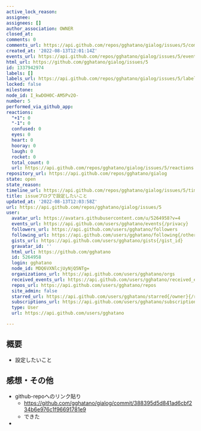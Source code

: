 ```yaml
---
active_lock_reason: 
assignee: 
assignees: []
author_association: OWNER
closed_at: 
comments: 0
comments_url: https://api.github.com/repos/gghatano/gialog/issues/5/comments
created_at: '2022-08-13T12:01:14Z'
events_url: https://api.github.com/repos/gghatano/gialog/issues/5/events
html_url: https://github.com/gghatano/gialog/issues/5
id: 1337942974
labels: []
labels_url: https://api.github.com/repos/gghatano/gialog/issues/5/labels{/name}
locked: false
milestone: 
node_id: I_kwDOH0C-AM5Pv2O-
number: 5
performed_via_github_app: 
reactions:
  "+1": 0
  "-1": 0
  confused: 0
  eyes: 0
  heart: 0
  hooray: 0
  laugh: 0
  rocket: 0
  total_count: 0
  url: https://api.github.com/repos/gghatano/gialog/issues/5/reactions
repository_url: https://api.github.com/repos/gghatano/gialog
state: open
state_reason: 
timeline_url: https://api.github.com/repos/gghatano/gialog/issues/5/timeline
title: issueブログで設定したいこと
updated_at: '2022-08-13T12:03:58Z'
url: https://api.github.com/repos/gghatano/gialog/issues/5
user:
  avatar_url: https://avatars.githubusercontent.com/u/5264958?v=4
  events_url: https://api.github.com/users/gghatano/events{/privacy}
  followers_url: https://api.github.com/users/gghatano/followers
  following_url: https://api.github.com/users/gghatano/following{/other_user}
  gists_url: https://api.github.com/users/gghatano/gists{/gist_id}
  gravatar_id: ''
  html_url: https://github.com/gghatano
  id: 5264958
  login: gghatano
  node_id: MDQ6VXNlcjUyNjQ5NTg=
  organizations_url: https://api.github.com/users/gghatano/orgs
  received_events_url: https://api.github.com/users/gghatano/received_events
  repos_url: https://api.github.com/users/gghatano/repos
  site_admin: false
  starred_url: https://api.github.com/users/gghatano/starred{/owner}{/repo}
  subscriptions_url: https://api.github.com/users/gghatano/subscriptions
  type: User
  url: https://api.github.com/users/gghatano

---
```

## 概要
- 設定したいこと

## 感想・その他
- github-repoへのリンク貼り
  - https://github.com/gghatano/gialog/commit/388395d5d841ad6cbf234b6e976c1f96691781e9
  - できた
- 
